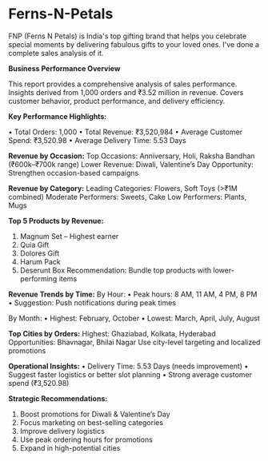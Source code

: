 # Ferns-N-Petals
FNP (Ferns N Petals) is India's top gifting brand that helps you celebrate special moments by delivering fabulous gifts to your loved ones.
I've done a complete sales analysis of it.


**Business Performance Overview**

This report provides a comprehensive analysis of sales performance. Insights derived from 1,000 orders and ₹3.52 million in revenue. Covers customer behavior, product performance, and delivery efficiency.

**Key Performance Highlights:**

• Total Orders: 1,000
• Total Revenue: ₹3,520,984
• Average Customer Spend: ₹3,520.98
• Average Delivery Time: 5.53 Days

**Revenue by Occasion:**
Top Occasions: Anniversary, Holi, Raksha Bandhan (₹600k–₹700k range)
Lower Revenue: Diwali, Valentine’s Day
Opportunity: Strengthen occasion-based campaigns

**Revenue by Category:**
Leading Categories: Flowers, Soft Toys (>₹1M combined)
Moderate Performers: Sweets, Cake
Low Performers: Plants, Mugs

**Top 5 Products by Revenue:**
1. Magnum Set – Highest earner
2. Quia Gift
3. Dolores Gift
4. Harum Pack
5. Deserunt Box
Recommendation: Bundle top products with lower-performing items

**Revenue Trends by Time:**
By Hour:
• Peak hours: 8 AM, 11 AM, 4 PM, 8 PM
• Suggestion: Push notifications during peak times

By Month:
• Highest: February, October
• Lowest: March, April, July, August

**Top Cities by Orders:**
Highest: Ghaziabad, Kolkata, Hyderabad
Opportunities: Bhavnagar, Bhilai Nagar
Use city-level targeting and localized promotions

**Operational Insights:**
• Delivery Time: 5.53 Days (needs improvement)
• Suggest faster logistics or better slot planning
• Strong average customer spend (₹3,520.98)

**Strategic Recommendations:**
1. Boost promotions for Diwali & Valentine’s Day
2. Focus marketing on best-selling categories
3. Improve delivery logistics
4. Use peak ordering hours for promotions
5. Expand in high-potential cities

